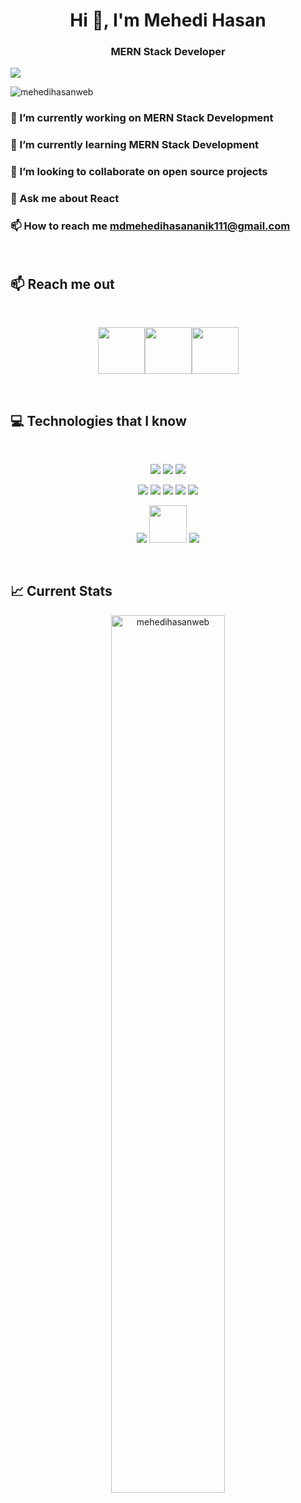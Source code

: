 <h1 align="center">Hi 👋, I'm Mehedi Hasan</h1>
<h3 align="center" font-size="bold">MERN Stack Developer</h3>

<img src="https://raw.githubusercontent.com/shakilahmedatik/shakilahmedatik/main/banner.jpg" />

<p align="left"> <img src="https://komarev.com/ghpvc/?username=mehedihasanweb&label=Profile%20views&color=0e75b6&style=flat" alt="mehedihasanweb" /> </p>



### 🔭 I’m currently working on **MERN Stack Development**

### 🌱 I’m currently learning **MERN Stack Development**

### 👯 I’m looking to collaborate on open source projects

### 💬 Ask me about **React**

### 📫 How to reach me **mdmehedihasananik111@gmail.com**

<br />

## :mailbox: Reach me out

<br />

[<p align="center"><img height="75" src="https://i.ibb.co.com/YcLBz57/Linkedin.png">](https://www.linkedin.com/in/mehedi-hasan-dev111/)[<img height="75" src="https://github.com/mir-hussain/mir-hussain/blob/main/images/icons/Facebook.png">](https://www.facebook.com/mehedihasan.anik.5220)[<img height="75" src="https://github.com/mir-hussain/mir-hussain/blob/main/images/icons/Twitter.png"> </p>](https://twitter.com/mehedi_hasan)

<br />

## :computer: Technologies that I know
<br>
<p align="center">
<img src="https://github.com/mir-hussain/mir-hussain/blob/main/images/icons/HTML.png"/>
<img src="https://github.com/mir-hussain/mir-hussain/blob/main/images/icons/css.png"/>
<img src="https://github.com/mir-hussain/mir-hussain/blob/main/images/icons/JavaScript.png"/>
</p>
<p align="center">
<img src="https://github.com/mir-hussain/mir-hussain/blob/main/images/icons/Bootsrap.png"/>
<img src="https://github.com/mir-hussain/mir-hussain/blob/main/images/icons/react.png"/>
<img src="https://github.com/mir-hussain/mir-hussain/blob/main/images/icons/redux.png"/>
  <img src="https://github.com/mir-hussain/mir-hussain/blob/main/images/icons/tailwind.png"/>
<img src="https://github.com/mir-hussain/mir-hussain/blob/main/images/icons/firebase.png"/>

</p>
<p align="center">
<img src="https://github.com/mir-hussain/mir-hussain/blob/main/images/icons/node.png"/>
<img width='60px' border-radius='100px' src="https://i.ibb.co.com/XSZrDpt/mongodb.png"/>
<img src="https://github.com/mir-hussain/mir-hussain/blob/main/images/icons/express.png"/>
</p><br/>

## :chart_with_upwards_trend: Current Stats
<p align="center" ><img  width="60%" src="https://github-readme-streak-stats.herokuapp.com/?user=mehedihasanweb&" alt="mehedihasanweb" /></p>
